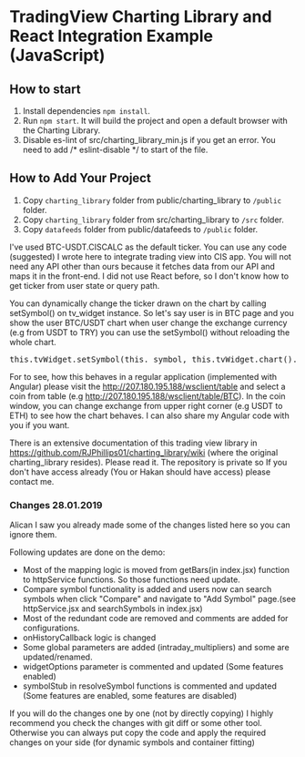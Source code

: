 # TradingView Charting Library and React Integration Example (JavaScript)

## How to start
1. Install dependencies `npm install`.
1. Run `npm start`. It will build the project and open a default browser with the Charting Library.
1. Disable es-lint of src/charting_library_min.js if you get an error. You need to add /* eslint-disable */ to start of the file.  

## How to Add Your Project
1. Copy `charting_library` folder from public/charting_library to `/public` folder. 
1. Copy `charting_library` folder from src/charting_library to `/src` folder. 
1. Copy `datafeeds` folder from public/datafeeds to `/public` folder.

I've used BTC-USDT.CISCALC as the default ticker. You can use any code (suggested) I wrote here to integrate trading view into CIS app. You will not need any API other than
ours because it fetches data from our API and maps it in the front-end. I did not use React before, so I don't know how to get ticker from user state or query path.

You can dynamically change the ticker drawn on the chart by calling setSymbol() on tv_widget instance. So let's say user is in BTC page and you show the user 
BTC/USDT chart when user change the exchange currency (e.g from USDT to TRY) you can use the setSymbol() without reloading the whole chart.  
<pre>
this.tvWidget.setSymbol(this._symbol, this.tvWidget.chart().resolution(), null);
</pre>
 
For to see, how this behaves in a regular application (implemented with Angular) please visit the http://207.180.195.188/wsclient/table 
and select a coin from table (e.g http://207.180.195.188/wsclient/table/BTC). In the coin window, you can change exchange from upper right corner (e.g USDT to ETH) to see
how the chart behaves. I can also share my Angular code with you if you want. 

There is an extensive documentation of this trading view library in https://github.com/RJPhillips01/charting_library/wiki
(where the original charting_library resides). Please read it. The repository is private so If you don't have access already (You or Hakan should have access) please contact me.

### Changes 28.01.2019
Alican I saw you already made some of the changes listed here so you can ignore them.

Following updates are done on the demo:

- Most of the mapping logic is moved from getBars(in index.jsx) function to httpService functions. So those functions need update. 
- Compare symbol functionality is added and users now can search symbols when click "Compare" and navigate to "Add Symbol" page.(see httpService.jsx and searchSymbols in index.jsx)
- Most of the redundant code are removed and comments are added for configurations.
- onHistoryCallback logic is changed
- Some global parameters are added (intraday_multipliers) and some are updated/renamed.
- widgetOptions parameter is commented and updated (Some features enabled)
- symbolStub in resolveSymbol functions is commented and updated (Some features are enabled, some features are disabled)

If you will do the changes one by one (not by directly copying) I highly recommend you check the changes with git diff or some other tool. Otherwise you can always put copy the code and apply the required changes on your side (for dynamic symbols and container fitting)


